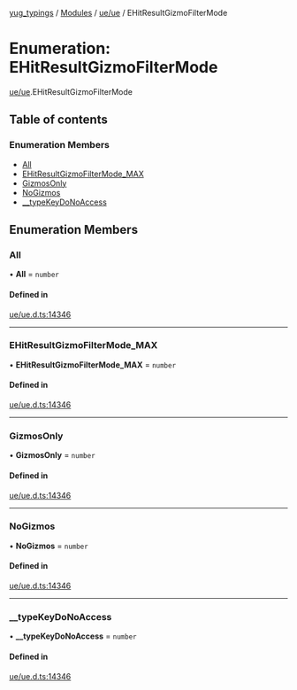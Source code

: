 [yug_typings](../README.md) / [Modules](../modules.md) / [ue/ue](../modules/ue_ue.md) / EHitResultGizmoFilterMode

# Enumeration: EHitResultGizmoFilterMode

[ue/ue](../modules/ue_ue.md).EHitResultGizmoFilterMode

## Table of contents

### Enumeration Members

- [All](ue_ue.EHitResultGizmoFilterMode.md#all)
- [EHitResultGizmoFilterMode\_MAX](ue_ue.EHitResultGizmoFilterMode.md#ehitresultgizmofiltermode_max)
- [GizmosOnly](ue_ue.EHitResultGizmoFilterMode.md#gizmosonly)
- [NoGizmos](ue_ue.EHitResultGizmoFilterMode.md#nogizmos)
- [\_\_typeKeyDoNoAccess](ue_ue.EHitResultGizmoFilterMode.md#__typekeydonoaccess)

## Enumeration Members

### All

• **All** = `number`

#### Defined in

[ue/ue.d.ts:14346](https://github.com/YugMetaverse/yug_typings/blob/b7d9b19/ue/ue.d.ts#L14346)

___

### EHitResultGizmoFilterMode\_MAX

• **EHitResultGizmoFilterMode\_MAX** = `number`

#### Defined in

[ue/ue.d.ts:14346](https://github.com/YugMetaverse/yug_typings/blob/b7d9b19/ue/ue.d.ts#L14346)

___

### GizmosOnly

• **GizmosOnly** = `number`

#### Defined in

[ue/ue.d.ts:14346](https://github.com/YugMetaverse/yug_typings/blob/b7d9b19/ue/ue.d.ts#L14346)

___

### NoGizmos

• **NoGizmos** = `number`

#### Defined in

[ue/ue.d.ts:14346](https://github.com/YugMetaverse/yug_typings/blob/b7d9b19/ue/ue.d.ts#L14346)

___

### \_\_typeKeyDoNoAccess

• **\_\_typeKeyDoNoAccess** = `number`

#### Defined in

[ue/ue.d.ts:14346](https://github.com/YugMetaverse/yug_typings/blob/b7d9b19/ue/ue.d.ts#L14346)
